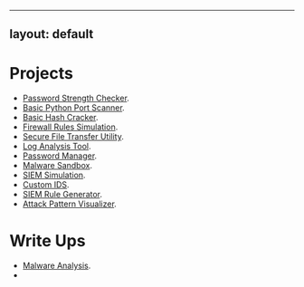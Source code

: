 
---
layout: default
---

# Projects

*   [Password Strength Checker](./Projects/Password-Strenth-Checker.md).
*   [Basic Python Port Scanner](./Projects/Basic-Python-Port-Scanner.md).
*   [Basic Hash Cracker](./Projects/Basic-Hash-Cracker.md).
*   [Firewall Rules Simulation](./Projects/Firewall-Rules-Simulation.md).
*   [Secure File Transfer Utility](./Projects/Secure-File-Transfer-Utility.md).
*   [Log Analysis Tool](./Projects/Log-Analysis-Tool.md).
*   [Password Manager](./Projects/Password-Manager.md).
*   [Malware Sandbox](./Projects/Malware-Sandbox.md).
*   [SIEM Simulation](./Projects/SIEM-Simulation.md).
*   [Custom IDS](./Projects/Custom-IDS.md).
*   [SIEM Rule Generator](./Projects/SIEM-Rule-Generator.md).
*   [Attack Pattern Visualizer](./Projects/Attack-Pattern-Visualizer.md).


# Write Ups

*   [Malware Analysis](./Malware-Reports/reports.md).
*   <!--[Disk Forensics](./Disk-Reports/reports.md)-->


